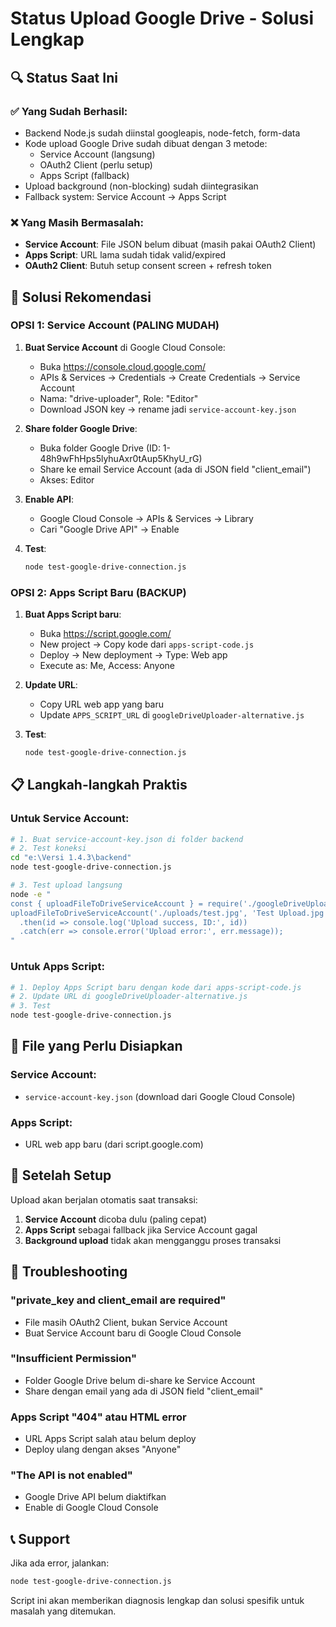 # Status Upload Google Drive - Solusi Lengkap

## 🔍 Status Saat Ini

### ✅ Yang Sudah Berhasil:
- Backend Node.js sudah diinstal googleapis, node-fetch, form-data
- Kode upload Google Drive sudah dibuat dengan 3 metode:
  - Service Account (langsung)
  - OAuth2 Client (perlu setup)  
  - Apps Script (fallback)
- Upload background (non-blocking) sudah diintegrasikan
- Fallback system: Service Account → Apps Script

### ❌ Yang Masih Bermasalah:
- **Service Account**: File JSON belum dibuat (masih pakai OAuth2 Client)
- **Apps Script**: URL lama sudah tidak valid/expired
- **OAuth2 Client**: Butuh setup consent screen + refresh token

## 🎯 Solusi Rekomendasi

### **OPSI 1: Service Account (PALING MUDAH)**

1. **Buat Service Account** di Google Cloud Console:
   - Buka https://console.cloud.google.com/
   - APIs & Services → Credentials → Create Credentials → Service Account
   - Nama: "drive-uploader", Role: "Editor"
   - Download JSON key → rename jadi `service-account-key.json`

2. **Share folder Google Drive**:
   - Buka folder Google Drive (ID: 1-48h9wFhHps5lyhuAxr0tAup5KhyU_rG)
   - Share ke email Service Account (ada di JSON field "client_email")
   - Akses: Editor

3. **Enable API**:
   - Google Cloud Console → APIs & Services → Library
   - Cari "Google Drive API" → Enable

4. **Test**:
   ```bash
   node test-google-drive-connection.js
   ```

### **OPSI 2: Apps Script Baru (BACKUP)**

1. **Buat Apps Script baru**:
   - Buka https://script.google.com/
   - New project → Copy kode dari `apps-script-code.js`
   - Deploy → New deployment → Type: Web app
   - Execute as: Me, Access: Anyone

2. **Update URL**:
   - Copy URL web app yang baru
   - Update `APPS_SCRIPT_URL` di `googleDriveUploader-alternative.js`

3. **Test**:
   ```bash
   node test-google-drive-connection.js
   ```

## 📋 Langkah-langkah Praktis

### Untuk Service Account:
```bash
# 1. Buat service-account-key.json di folder backend
# 2. Test koneksi
cd "e:\Versi 1.4.3\backend"
node test-google-drive-connection.js

# 3. Test upload langsung
node -e "
const { uploadFileToDriveServiceAccount } = require('./googleDriveUploader-serviceaccount.js');
uploadFileToDriveServiceAccount('./uploads/test.jpg', 'Test Upload.jpg', '1-48h9wFhHps5lyhuAxr0tAup5KhyU_rG')
  .then(id => console.log('Upload success, ID:', id))
  .catch(err => console.error('Upload error:', err.message));
"
```

### Untuk Apps Script:
```bash
# 1. Deploy Apps Script baru dengan kode dari apps-script-code.js
# 2. Update URL di googleDriveUploader-alternative.js
# 3. Test
node test-google-drive-connection.js
```

## 🔧 File yang Perlu Disiapkan

### Service Account:
- `service-account-key.json` (download dari Google Cloud Console)

### Apps Script:
- URL web app baru (dari script.google.com)

## 🚀 Setelah Setup

Upload akan berjalan otomatis saat transaksi:
1. **Service Account** dicoba dulu (paling cepat)
2. **Apps Script** sebagai fallback jika Service Account gagal
3. **Background upload** tidak akan mengganggu proses transaksi

## 🐛 Troubleshooting

### "private_key and client_email are required"
- File masih OAuth2 Client, bukan Service Account
- Buat Service Account baru di Google Cloud Console

### "Insufficient Permission"
- Folder Google Drive belum di-share ke Service Account
- Share dengan email yang ada di JSON field "client_email"

### Apps Script "404" atau HTML error
- URL Apps Script salah atau belum deploy
- Deploy ulang dengan akses "Anyone"

### "The API is not enabled"
- Google Drive API belum diaktifkan
- Enable di Google Cloud Console

## 📞 Support

Jika ada error, jalankan:
```bash
node test-google-drive-connection.js
```

Script ini akan memberikan diagnosis lengkap dan solusi spesifik untuk masalah yang ditemukan.
